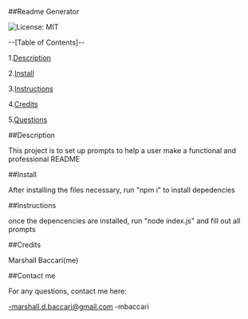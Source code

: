 ##Readme Generator  

![License: MIT](https://img.shields.io/badge/License-MIT-yellow.svg)

--[Table of Contents]--

   1.[Description](#Description)
   
   2.[Install](#Install)
   
   3.[Instructions](#Instructions)
   
   4.[Credits](#Credits)
   
   5.[Questions](#Contact)

##Description

This project is to set up prompts to help a user make a functional and professional README


##Install

After installing the files necessary, run "npm i" to install depedencies


##Instructions

once the depencencies are installed, run "node index.js" and fill out all prompts


##Credits

Marshall Baccari(me)


##Contact me

For any questions, contact me here:

-marshall.d.baccari@gmail.com
-mbaccari
